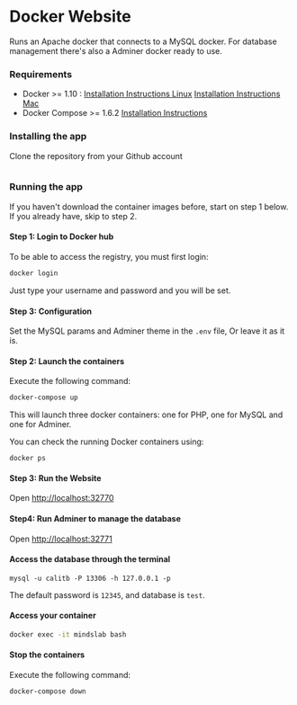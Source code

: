 # Docker Website

Runs an Apache docker that connects to a MySQL docker. For database management there's also a Adminer docker ready to use. 

### Requirements

 - Docker >= 1.10 : [Installation Instructions Linux](https://docs.docker.com/linux/step_one/) [Installation Instructions Mac](https://docs.docker.com/mac/step_one/)
 - Docker Compose >= 1.6.2 [Installation Instructions](https://docs.docker.com/compose/install/)

### Installing the app

Clone the repository from your Github account

```bash

```

### Running the app

If you haven't download the container images before, start on step 1 below. If you already have, skip to step 2.

#### Step 1: Login to Docker hub
To be able to access the registry, you must first login:

```bash
docker login
```
Just type your username and password and you will be set.

#### Step 3: Configuration

Set the MySQL params and Adminer theme in the `.env` file, Or leave it as it is.

#### Step 2: Launch the containers

Execute the following command:

```bash
docker-compose up
```

This will launch three docker containers: one for PHP, one for MySQL and one for Adminer. 

You can check the running Docker containers using:

```shell
docker ps
```

#### Step 3: Run the Website

Open [http://localhost:32770]()

#### Step4: Run Adminer to manage the database

Open [http://localhost:32771]()

#### Access the database through the terminal

```shell
mysql -u calitb -P 13306 -h 127.0.0.1 -p
```

The default password is `12345`, and database is `test`.

#### Access your container

```bash
docker exec -it mindslab bash
```

#### Stop the containers

Execute the following command:

```bash
docker-compose down
```